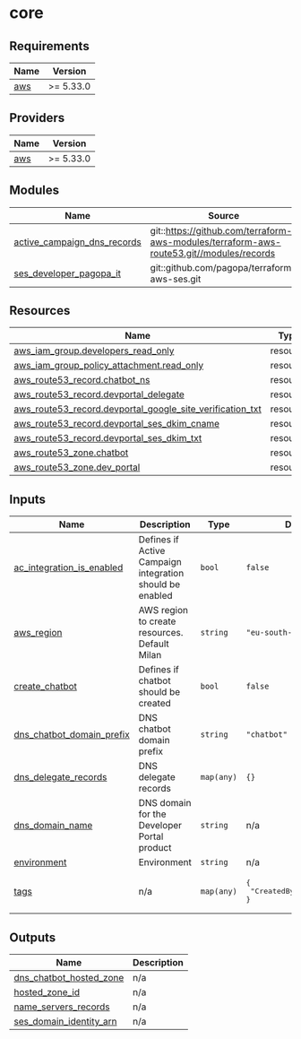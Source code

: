 # core

<!-- BEGIN_TF_DOCS -->
## Requirements

| Name | Version |
|------|---------|
| <a name="requirement_aws"></a> [aws](#requirement\_aws) | >= 5.33.0 |

## Providers

| Name | Version |
|------|---------|
| <a name="provider_aws"></a> [aws](#provider\_aws) | >= 5.33.0 |

## Modules

| Name | Source | Version |
|------|--------|---------|
| <a name="module_active_campaign_dns_records"></a> [active\_campaign\_dns\_records](#module\_active\_campaign\_dns\_records) | git::https://github.com/terraform-aws-modules/terraform-aws-route53.git//modules/records | bc63328714550fd903d2574b263833c9ce1c867e |
| <a name="module_ses_developer_pagopa_it"></a> [ses\_developer\_pagopa\_it](#module\_ses\_developer\_pagopa\_it) | git::github.com/pagopa/terraform-aws-ses.git | 58c1263afa441692e67d1be5dca809e65d6852df |

## Resources

| Name | Type |
|------|------|
| [aws_iam_group.developers_read_only](https://registry.terraform.io/providers/hashicorp/aws/latest/docs/resources/iam_group) | resource |
| [aws_iam_group_policy_attachment.read_only](https://registry.terraform.io/providers/hashicorp/aws/latest/docs/resources/iam_group_policy_attachment) | resource |
| [aws_route53_record.chatbot_ns](https://registry.terraform.io/providers/hashicorp/aws/latest/docs/resources/route53_record) | resource |
| [aws_route53_record.devportal_delegate](https://registry.terraform.io/providers/hashicorp/aws/latest/docs/resources/route53_record) | resource |
| [aws_route53_record.devportal_google_site_verification_txt](https://registry.terraform.io/providers/hashicorp/aws/latest/docs/resources/route53_record) | resource |
| [aws_route53_record.devportal_ses_dkim_cname](https://registry.terraform.io/providers/hashicorp/aws/latest/docs/resources/route53_record) | resource |
| [aws_route53_record.devportal_ses_dkim_txt](https://registry.terraform.io/providers/hashicorp/aws/latest/docs/resources/route53_record) | resource |
| [aws_route53_zone.chatbot](https://registry.terraform.io/providers/hashicorp/aws/latest/docs/resources/route53_zone) | resource |
| [aws_route53_zone.dev_portal](https://registry.terraform.io/providers/hashicorp/aws/latest/docs/resources/route53_zone) | resource |

## Inputs

| Name | Description | Type | Default | Required |
|------|-------------|------|---------|:--------:|
| <a name="input_ac_integration_is_enabled"></a> [ac\_integration\_is\_enabled](#input\_ac\_integration\_is\_enabled) | Defines if Active Campaign integration should be enabled | `bool` | `false` | no |
| <a name="input_aws_region"></a> [aws\_region](#input\_aws\_region) | AWS region to create resources. Default Milan | `string` | `"eu-south-1"` | no |
| <a name="input_create_chatbot"></a> [create\_chatbot](#input\_create\_chatbot) | Defines if chatbot should be created | `bool` | `false` | no |
| <a name="input_dns_chatbot_domain_prefix"></a> [dns\_chatbot\_domain\_prefix](#input\_dns\_chatbot\_domain\_prefix) | DNS chatbot domain prefix | `string` | `"chatbot"` | no |
| <a name="input_dns_delegate_records"></a> [dns\_delegate\_records](#input\_dns\_delegate\_records) | DNS delegate records | `map(any)` | `{}` | no |
| <a name="input_dns_domain_name"></a> [dns\_domain\_name](#input\_dns\_domain\_name) | DNS domain for the Developer Portal product | `string` | n/a | yes |
| <a name="input_environment"></a> [environment](#input\_environment) | Environment | `string` | n/a | yes |
| <a name="input_tags"></a> [tags](#input\_tags) | n/a | `map(any)` | <pre>{<br>  "CreatedBy": "Terraform"<br>}</pre> | no |

## Outputs

| Name | Description |
|------|-------------|
| <a name="output_dns_chatbot_hosted_zone"></a> [dns\_chatbot\_hosted\_zone](#output\_dns\_chatbot\_hosted\_zone) | n/a |
| <a name="output_hosted_zone_id"></a> [hosted\_zone\_id](#output\_hosted\_zone\_id) | n/a |
| <a name="output_name_servers_records"></a> [name\_servers\_records](#output\_name\_servers\_records) | n/a |
| <a name="output_ses_domain_identity_arn"></a> [ses\_domain\_identity\_arn](#output\_ses\_domain\_identity\_arn) | n/a |
<!-- END_TF_DOCS -->
